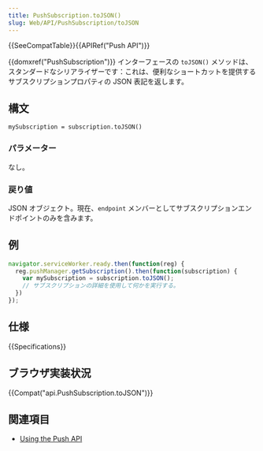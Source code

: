 ```yaml
---
title: PushSubscription.toJSON()
slug: Web/API/PushSubscription/toJSON
---
```


{{SeeCompatTable}}{{APIRef("Push API")}}

{{domxref("PushSubscription")}} インターフェースの `toJSON()` メソッドは、スタンダードなシリアライザーです：これは、便利なショートカットを提供するサブスクリプションプロパティの JSON 表記を返します。

## 構文

```
​mySubscription = subscription.toJSON()
```

### パラメーター

なし。

### 戻り値

JSON オブジェクト。現在、`endpoint` メンバーとしてサブスクリプションエンドポイントのみを含みます。

## 例

```js
navigator.serviceWorker.ready.then(function(reg) {
  reg.pushManager.getSubscription().then(function(subscription) {
    var mySubscription = subscription.toJSON();
    // サブスクリプションの詳細を使用して何かを実行する。
  })
});
```

## 仕様

{{Specifications}}

## ブラウザ実装状況

{{Compat("api.PushSubscription.toJSON")}}

## 関連項目

- [Using the Push API](/ja/docs/Web/API/Push_API/Using_the_Push_API)
